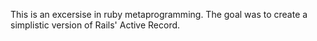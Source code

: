 This is an excersise in ruby metaprogramming. The goal was to create a simplistic version of Rails' Active Record.